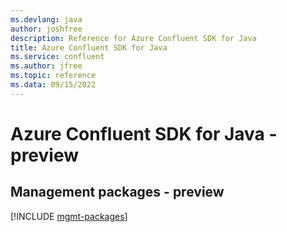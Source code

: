 ```yaml
---
ms.devlang: java
author: joshfree
description: Reference for Azure Confluent SDK for Java
title: Azure Confluent SDK for Java
ms.service: confluent
ms.author: jfree
ms.topic: reference
ms.data: 09/15/2022
---
```

# Azure Confluent SDK for Java - preview

## Management packages - preview
[!INCLUDE [mgmt-packages](confluent-mgmt-index.md)]